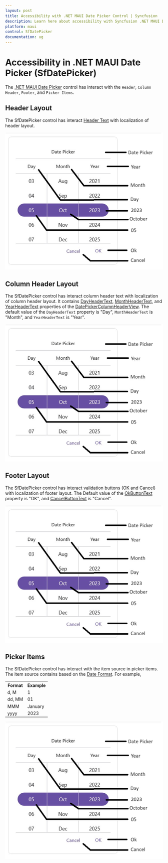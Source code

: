 ```yaml
---
layout: post
title: Accessibility with .NET MAUI Date Picker Control | Syncfusion
description: Learn here about accessibility with Syncfusion .NET MAUI Date Picker (SfDatePicker) control.
platform: maui
control: SfDatePicker
documentation: ug
---
```


# Accessibility in .NET MAUI Date Picker (SfDatePicker)

The [.NET MAUI Date Picker](https://www.syncfusion.com/maui-controls/maui-datepicker) control has interact with the `Header`, `Column Header`, `Footer`, and `Picker Items`.

## Header Layout

The SfDatePicker control has interact [Header Text](https://help.syncfusion.com/cr/maui/Syncfusion.Maui.Picker.PickerHeaderView.html#Syncfusion_Maui_Picker_PickerHeaderView_Text) with localization of header layout.

![Header Layout in .NET MAUI Date Picker.](images/accessibility/maui-sample-datepicker.png)

## Column Header Layout

The SfDatePicker control has interact column header text with localization of column header layout. It contains [DayHeaderText](https://help.syncfusion.com/cr/maui/Syncfusion.Maui.Picker.DatePickerColumnHeaderView.html#Syncfusion_Maui_Picker_DatePickerColumnHeaderView_DayHeaderText), [MonthHeaderText](https://help.syncfusion.com/cr/maui/Syncfusion.Maui.Picker.DatePickerColumnHeaderView.html#Syncfusion_Maui_Picker_DatePickerColumnHeaderView_MonthHeaderText), and [YearHeaderText](https://help.syncfusion.com/cr/maui/Syncfusion.Maui.Picker.DatePickerColumnHeaderView.html#Syncfusion_Maui_Picker_DatePickerColumnHeaderView_YearHeaderText) properties of the [DatePickerColumnHeaderView](https://help.syncfusion.com/cr/maui/Syncfusion.Maui.Picker.DatePickerColumnHeaderView.html). The default value of the `DayHeaderText` property is "Day", `MonthHeaderText` is "Month", and `YearHeaderText` is "Year".

![Column Header Layout in .NET MAUI Date Picker.](images/accessibility/maui-sample-datepicker.png)

## Footer Layout

The SfDatePicker control has interact validation buttons (OK and Cancel) with localization of footer layout. The Default value of the [OkButtonText](https://help.syncfusion.com/cr/maui/Syncfusion.Maui.Picker.PickerFooterView.html#Syncfusion_Maui_Picker_PickerFooterView_OkButtonText) property is "OK", and [CancelButtonText](https://help.syncfusion.com/cr/maui/Syncfusion.Maui.Picker.PickerFooterView.html#Syncfusion_Maui_Picker_PickerFooterView_CancelButtonText) is "Cancel".

![Footer Layout in .NET MAUI Date Picker.](images/accessibility/maui-sample-datepicker.png)

## Picker Items

The SfDatePicker control has interact with the item source in picker items. The item source contains based on the [Date Format](https://help.syncfusion.com/cr/maui/Syncfusion.Maui.Picker.PickerDateFormat.html). For example, 

<table>
<tr>
<th>Format</th>
<th>Example</th></tr>
<tr>
<td>d, M</td>
<td>1</td>
</tr>
<tr>
<td>dd, MM</td>
<td>01</td>
</tr>
<tr>
<td>MMM</td>
<td>January</td>
</tr> 
<tr>
<td>yyyy</td>
<td>2023</td>
</tr> 
</table>

![Picker Items in .NET MAUI Date Picker.](images/accessibility/maui-sample-datepicker.png)